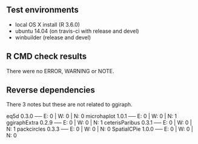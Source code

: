 ## Test environments

- local OS X install (R 3.6.0)
- ubuntu 14.04 (on travis-ci with release and devel) 
- winbuilder (release and devel)

## R CMD check results

There were no ERROR, WARNING or NOTE.

## Reverse dependencies

There 3 notes but these are not related to ggiraph.

eq5d 0.3.0            ── E: 0     | W: 0     | N: 0
microhaplot 1.0.1     ── E: 0     | W: 0     | N: 1
ggiraphExtra 0.2.9    ── E: 0     | W: 0     | N: 1
ceterisParibus 0.3.1  ── E: 0     | W: 0     | N: 1
packcircles 0.3.3     ── E: 0     | W: 0     | N: 0
SpatialCPie 1.0.0     ── E: 0     | W: 0     | N: 0

